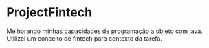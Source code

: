 # ProjectFintech

Melhorando minhas capacidades de programação a objeto com java. Utilizei um conceito de fintech para contexto da tarefa.